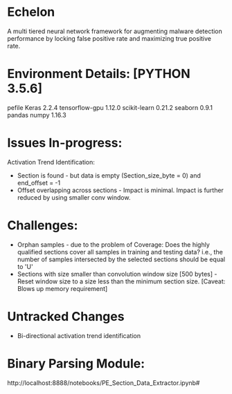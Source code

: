 # Echelon
A multi tiered neural network framework for augmenting malware detection performance by locking false positive rate and maximizing true positive rate.

# Environment Details: [PYTHON 3.5.6]
pefile
Keras 2.2.4
tensorflow-gpu 1.12.0
scikit-learn 0.21.2
seaborn 0.9.1
pandas
numpy 1.16.3

# Issues In-progress:
Activation Trend Identification:
* Section is found - but data is empty (Section_size_byte = 0) and end_offset = -1
* Offset overlapping across sections - Impact is minimal. Impact is further reduced by using smaller conv window.

# Challenges:
* Orphan samples - due to the problem of Coverage: Does the highly qualified sections cover all samples in training and testing data?
i.e., the number of samples intersected by the selected sections should be equal to 'U'
* Sections with size smaller than convolution window size [500 bytes] - Reset window size to a size less than the minimum section size.
[Caveat: Blows up memory requirement]

# Untracked Changes
* Bi-directional activation trend identification

# Binary Parsing Module:
http://localhost:8888/notebooks/PE_Section_Data_Extractor.ipynb#
